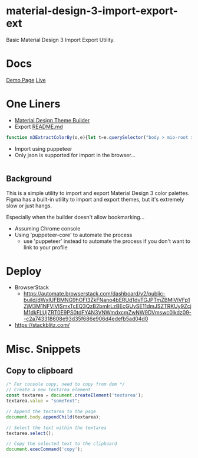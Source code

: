 # material-design-3-import-export-ext
Basic Material Design 3 Import Export Utility.
# Docs
[Demo Page](https://codeforwings.github.io/material-design-3-import-export-ext/)
[Live](https://codeforwings.github.io/material-design-3-import-export-ext/)
# One Liners
* [Material Design Theme Builder](https://m3.material.io/theme-builder#/custom?primary=#cba642)
* Export [README.md](docs%2FREADME.md#export)
```js
function m3ExtractColorBy(o,e){let t=e.querySelector("body > mio-root > mio-theme-builder > theme-builder").shadowRoot.querySelector("main > root-page > custom-base").shadowRoot.querySelector("main > section.options > article > div:nth-child(2) > core-colors").shadowRoot.querySelector(`section > div.colors > div:nth-child(${o}) > core-color-input`).shadowRoot.querySelector("#root > color-input").shadowRoot.querySelector("div").getAttribute("style");return t.match(/--value: (.+?);/)[1]}const M3KeyToQueryIndex=[{key:"primary",i:1},{key:"secondary",i:2},{key:"tertiary",i:3},{key:"neutral",i:4}],themeColors={};for(const{key:o,i:e}of M3KeyToQueryIndex){let t=m3ExtractColorBy(e,document);themeColors[o]=t}console.log(themeColors);
```
* Import using puppeteer
* Only json is supported for import in the browser...
```js

````

## Background
This is a simple utility to import and export Material Design 3 color palettes.
Figma has a built-in utility to import and export themes, but it's extremely slow or just hangs.

Especially when the builder doesn't allow bookmarking...

* Assuming Chrome console
* Using 'puppeteer-core' to automate the process
  * use 'puppeteer' instead to automate the process if you don't want to link to your profile

# Deploy
* BrowserStack
  * https://automate.browserstack.com/dashboard/v2/public-build/dWxIUFBMNG9hOFI3ZkFNano4bERUd1dvTGJPTmZBMlViVFp1ZjM3M1NFVlVISmxTcEQ3QzB2bmIrLzBEcGUvSE11dmJSZTRKUy9ZcjM1dkFLUjZRT0E9PS0tdFY4N3VNWmdxcmZwNW9DVmswc0lkdz09--c2a743318608e93d35f686e906d4edefb5ad04d0
* https://stackblitz.com/



# Misc. Snippets

## Copy to clipboard
```js
/* For console copy, need to copy from dom */
// Create a new textarea element
const textarea = document.createElement('textarea');
textarea.value = "someText";

// Append the textarea to the page
document.body.appendChild(textarea);

// Select the text within the textarea
textarea.select();

// Copy the selected text to the clipboard
document.execCommand('copy');
```

